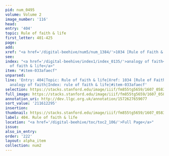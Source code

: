 ```yaml
---
pid: num_0495
volume: Volume 2
image_number: '116'
head:
entry: '404'
topic: Rule of faith & life
first_letter: 401-425
page:
add:
xref: "<a href='/digital-beehive/num5/num_1384/'>1034 [Rule of Faith & Life]</a>"
see:
index: "<a href='/digital-beehive/index1/index_0135/'>analogy of faith</a>|<a href='/digital-beehive/index4/index_3465/'>rule
  of faith & life</a>"
item: "#item-033afaecf"
unparsed:
line: 'Entry: 404|Topic: Rule of faith & life|Xref: 1034 [Rule of Faith & Life]|Index:
  analogy of faith|Index: rule of faith & life|#item-033afaecf'
selection: https://stacks.stanford.edu/image/iiif/fm855tg5659/1607_0583/890,2295,2870,853/full/0/default.jpg
full_image: https://stacks.stanford.edu/image/iiif/fm855tg5659/1607_0583/full/full/0/default.jpg
annotation_uri: http://dev.llgc.org.uk/annotation/1572627659077
sort_value: '211612295'
insertion:
thumbnail: https://stacks.stanford.edu/image/iiif/fm855tg5659/1607_0583/890,2295,600,180/250,/0/default.jpg
label: 404. Rule of faith & life
location: "<a href='/digital-beehive/toc/toc2_106/'>Full Page</a>"
issue:
also_in_entry:
order: '222'
layout: alpha_item
collection: num2
---
```

